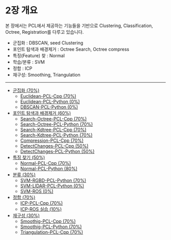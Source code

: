 # 2장 개요 


본 장에서는  PCL에서 제공하는 기능들을 기반으로 Clustering, Classification, Octree, Registration를 다루고 있습니다. 

- 군집화 : DBSCAN, seed Clustering 
- 포인트 탐색과 배경제거 : Octree Search, Octree compress
- 특징(Feature) 찾 : Normal 
- 학습/분류 : SVM 
- 정합 : ICP
- 재구성: Smoothing, Triangulation 


---

* [군집화  \(70%\)](Part02-Chapter01.md)
  * [Euclidean-PCL-Cpp  \(70%\)](Part02-Chapter01-Euclidean-PCL-Cpp.md)
  * [Euclidean-PCL-Python \(0%\)](Part02-Chapter01-Euclidean-PCL-Python.md)
  * [DBSCAN-PCL-Python \(0%\)](Part02-Chapter01-DBSCAN-PCL-Python.md)
* [포인트 탐색과 배경제거 \(60%\)](Part02-Chapter02.md)
  * [Search-Octree-PCL-Cpp  \(70%\)](Part02-Chapter02-Search-Octree-PCL-Cpp.md)
  * [Search-Octree-PCL-Python  \(70%\)](Part02-Chapter02-Search-Octree-PCL-Python.md)
  * [Search-Kdtree-PCL-Cpp  \(70%\)](Part02-Chapter02-Search-Kdtree-PCL-Cpp.md)
  * [Search-Kdtree-PCL-Python  \(70%\)](Part02-Chapter02-Search-Kdtree-PCL-Python.md)
  * [Compression-PCL-Cpp  \(70%\)](Part02-Chapter02-Compression-PCL-Cpp.md)
  * [DetectChanges-PCL-Cpp  \(50%\)](Part02-Chapter02-DetectChanges-PCL-Cpp.md)
  * [DetectChanges-PCL-Python \(50%\)](Part02-Chapter02-DetectChanges-PCL-Python.md)
* [특징 찾기 \(50%\)](Part02-Chapter03.md)
  * [Normal-PCL-Cpp \(70%\)](Part02-Chapter03-Normal-PCL-Cpp.md)
  * [Normal-PCL-Python \(80%\)](Part02-Chapter03-Normal-PCL-Python.md)
* [분류 \(30%\)](Part02-Chapter04.md)
  * [SVM-RGBD-PCL-Python  \(70%\)](Part02-Chapter04-SVM-RGBD-PCL-Python.md)
  * [SVM-LIDAR-PCL-Python \(0%\)](Part02-Chapter04-SVM-LIDAR-PCL-Python.md)
  * [SVM-ROS \(0%\)](Part02-Chapter04-SVM-ROS.md)
* [정합 \(70%\)](Part02-Chapter05.md)
  * [ICP-PCL-Cpp \(70%\)](Part02-Chapter05-ICP-PCL-Cpp.md)
  * [ICP-ROS 실습 \(10%\)](Part02-Chapter05-ICP-Practice.md)
* [재구성 \(30%\)](Part02-Chapter06.md)
  * [Smoothig-PCL-Cpp  \(70%\)](Part02-Chapter06-Smoothig-PCL-Cpp.md)
  * [Smoothig-PCL-Python  \(70%\)](Part02-Chapter06-Smoothig-PCL-Python.md)
  * [Triangulation-PCL-Cpp  \(70%\)](Part02-Chapter06-Triangulation-PCL-Cpp.md)


